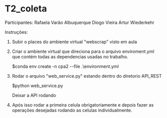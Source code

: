 # T2_coleta
Participantes:
Rafaela Varão Albuquerque
Diogo Vieira
Artur Wiederkehr

Instruções:

1. Subir o places do ambiente virtual "webscrap" visto em aula


2. Criar o ambiente virtual que direciona para o arquivo enviroment.yml que contém todas as dependencias usadas no trabalho.

    $conda env create -n cpa2 --file .\environment.yml


3. Rodar o arquivo "web_service.py" estando dentro do diretorio API_REST

    $python web_service.py

    Deixar a API rodando

4. Após isso rodar a primeira celula obrigatoriamente e depois fazer as operações desejadas rodando as celulas individualmente.


